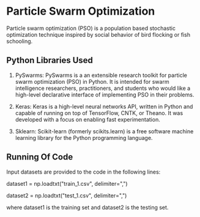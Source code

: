 # Particle Swarm Optimization

Particle swarm optimization (PSO) is a population based stochastic optimization technique
inspired by social behavior of bird flocking or fish schooling.

## Python Libraries Used

1. PySwarms: PySwarms is a an extensible research toolkit for particle swarm optimization (PSO) in Python. It is intended for swarm intelligence researchers, practitioners, and students who would like a high-level declarative interface of implementing PSO in their problems.

2. Keras: Keras is a high-level neural networks API, written in Python and capable of running on top of TensorFlow, CNTK, or Theano. It was developed with a focus on enabling fast experimentation.

3. Sklearn: Scikit-learn (formerly scikits.learn) is a free software machine learning library for the Python programming language.


## Running Of Code

Input datasets are provided to the code in the following lines:

dataset1 = np.loadtxt("train_1.csv", delimiter=",")

dataset2 = np.loadtxt("test_1.csv", delimiter=",")

where dataset1 is the training set and dataset2 is the testing set.





